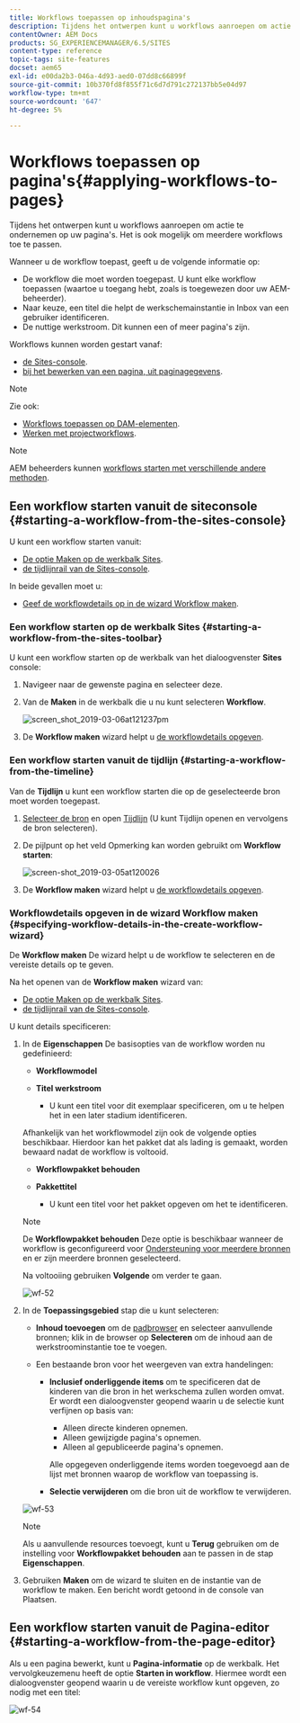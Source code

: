 ```yaml
---
title: Workflows toepassen op inhoudspagina's
description: Tijdens het ontwerpen kunt u workflows aanroepen om actie te ondernemen op uw pagina's. Het is ook mogelijk om meerdere workflows toe te passen.
contentOwner: AEM Docs
products: SG_EXPERIENCEMANAGER/6.5/SITES
content-type: reference
topic-tags: site-features
docset: aem65
exl-id: e00da2b3-046a-4d93-aed0-07dd8c66899f
source-git-commit: 10b370fd8f855f71c6d7d791c272137bb5e04d97
workflow-type: tm+mt
source-wordcount: '647'
ht-degree: 5%

---
```


# Workflows toepassen op pagina&#39;s{#applying-workflows-to-pages}

Tijdens het ontwerpen kunt u workflows aanroepen om actie te ondernemen op uw pagina&#39;s. Het is ook mogelijk om meerdere workflows toe te passen.

Wanneer u de workflow toepast, geeft u de volgende informatie op:

* De workflow die moet worden toegepast.
U kunt elke workflow toepassen (waartoe u toegang hebt, zoals is toegewezen door uw AEM-beheerder).
* Naar keuze, een titel die helpt de werkschemainstantie in Inbox van een gebruiker identificeren.
* De nuttige werkstroom. Dit kunnen een of meer pagina&#39;s zijn.

Workflows kunnen worden gestart vanaf:

* [de Sites-console](#starting-a-workflow-from-the-sites-console).
* [bij het bewerken van een pagina, uit paginagegevens](#starting-a-workflow-from-the-page-editor).

>[!NOTE]
>
>Zie ook:
>
>* [Workflows toepassen op DAM-elementen](/help/assets/assets-workflow.md).
>* [Werken met projectworkflows](/help/sites-authoring/projects-with-workflows.md).
>

>[!NOTE]
>
>AEM beheerders kunnen [workflows starten met verschillende andere methoden](/help/sites-administering/workflows-starting.md).

## Een workflow starten vanuit de siteconsole {#starting-a-workflow-from-the-sites-console}

U kunt een workflow starten vanuit:

* [De optie Maken op de werkbalk Sites](#starting-a-workflow-from-the-sites-toolbar).
* [de tijdlijnrail van de Sites-console](#starting-a-workflow-from-the-timeline).

In beide gevallen moet u:

* [Geef de workflowdetails op in de wizard Workflow maken](#specifying-workflow-details-in-the-create-workflow-wizard).

### Een workflow starten op de werkbalk Sites {#starting-a-workflow-from-the-sites-toolbar}

U kunt een workflow starten op de werkbalk van het dialoogvenster **Sites** console:

1. Navigeer naar de gewenste pagina en selecteer deze.

1. Van de **Maken** in de werkbalk die u nu kunt selecteren **Workflow**.

   ![screen_shot_2019-03-06at121237pm](assets/screen_shot_2019-03-06at121237pm.png)

1. De **Workflow maken** wizard helpt u [de workflowdetails opgeven](#specifying-workflow-details-in-the-create-workflow-wizard).

### Een workflow starten vanuit de tijdlijn {#starting-a-workflow-from-the-timeline}

Van de **Tijdlijn** u kunt een workflow starten die op de geselecteerde bron moet worden toegepast.

1. [Selecteer de bron](/help/sites-authoring/basic-handling.md#viewingandselectingyourresources) en open [Tijdlijn](/help/sites-authoring/basic-handling.md#timeline) (U kunt Tijdlijn openen en vervolgens de bron selecteren).
1. De pijlpunt op het veld Opmerking kan worden gebruikt om **Workflow starten**:

   ![screen-shot_2019-03-05at120026](assets/screen-shot_2019-03-05at120026.png)

1. De **Workflow maken** wizard helpt u [de workflowdetails opgeven](#specifying-workflow-details-in-the-create-workflow-wizard).

### Workflowdetails opgeven in de wizard Workflow maken {#specifying-workflow-details-in-the-create-workflow-wizard}

De **Workflow maken** De wizard helpt u de workflow te selecteren en de vereiste details op te geven.

Na het openen van de **Workflow maken** wizard van:

* [De optie Maken op de werkbalk Sites](#starting-a-workflow-from-the-sites-toolbar).
* [de tijdlijnrail van de Sites-console](#starting-a-workflow-from-the-timeline).

U kunt details specificeren:

1. In de **Eigenschappen** De basisopties van de workflow worden nu gedefinieerd:

   * **Workflowmodel**
   * **Titel werkstroom**

      * U kunt een titel voor dit exemplaar specificeren, om u te helpen het in een later stadium identificeren.

   Afhankelijk van het workflowmodel zijn ook de volgende opties beschikbaar. Hierdoor kan het pakket dat als lading is gemaakt, worden bewaard nadat de workflow is voltooid.

   * **Workflowpakket behouden**
   * **Pakkettitel**

      * U kunt een titel voor het pakket opgeven om het te identificeren.

   >[!NOTE]
   >
   >De **Workflowpakket behouden** Deze optie is beschikbaar wanneer de workflow is geconfigureerd voor [Ondersteuning voor meerdere bronnen](/help/sites-developing/workflows-models.md#configuring-a-workflow-for-multi-resource-support) en er zijn meerdere bronnen geselecteerd.

   Na voltooiing gebruiken **Volgende** om verder te gaan.

   ![wf-52](assets/wf-52.png)

1. In de **Toepassingsgebied** stap die u kunt selecteren:

   * **Inhoud toevoegen** om de [padbrowser](/help/sites-authoring/author-environment-tools.md#path-browser) en selecteer aanvullende bronnen; klik in de browser op **Selecteren** om de inhoud aan de werkstroominstantie toe te voegen.

   * Een bestaande bron voor het weergeven van extra handelingen:

      * **Inclusief onderliggende items** om te specificeren dat de kinderen van die bron in het werkschema zullen worden omvat.
Er wordt een dialoogvenster geopend waarin u de selectie kunt verfijnen op basis van:

         * Alleen directe kinderen opnemen.
         * Alleen gewijzigde pagina&#39;s opnemen.
         * Alleen al gepubliceerde pagina&#39;s opnemen.

        Alle opgegeven onderliggende items worden toegevoegd aan de lijst met bronnen waarop de workflow van toepassing is.

      * **Selectie verwijderen** om die bron uit de workflow te verwijderen.

   ![wf-53](assets/wf-53.png)

   >[!NOTE]
   >
   >Als u aanvullende resources toevoegt, kunt u **Terug** gebruiken om de instelling voor **Workflowpakket behouden** aan te passen in de stap **Eigenschappen**.

1. Gebruiken **Maken** om de wizard te sluiten en de instantie van de workflow te maken. Een bericht wordt getoond in de console van Plaatsen.

## Een workflow starten vanuit de Pagina-editor {#starting-a-workflow-from-the-page-editor}

Als u een pagina bewerkt, kunt u **Pagina-informatie** op de werkbalk. Het vervolgkeuzemenu heeft de optie **Starten in workflow**. Hiermee wordt een dialoogvenster geopend waarin u de vereiste workflow kunt opgeven, zo nodig met een titel:

![wf-54](assets/wf-54.png)

